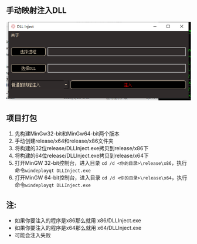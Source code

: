 ## 手动映射注入DLL

![](./images/ui-v1.2.0.png)

## 项目打包
1. 先构建MinGw32-bit和MinGw64-bit两个版本
2. 手动创建release/x64和release/x86文件夹
3. 将构建的32位release/DLLInject.exe拷贝到release/x86下
4. 将构建的64位release/DLLInject.exe拷贝到release/x64下
5. 打开MinGW 32-bit控制台，进入目录 `cd /d <你的目录>\release\x86`，执行命令`windeployqt DLLInject.exe`
6. 打开MinGW 64-bit控制台，进入目录 `cd /d <你的目录>\release\x64`，执行命令`windeployqt DLLInject.exe`

## 注:
- 如果你要注入的程序是x86那么就用 x86/DLLInject.exe
- 如果你要注入的程序是x64那么就用 x64/DLLInject.exe
- 可能会注入失败


